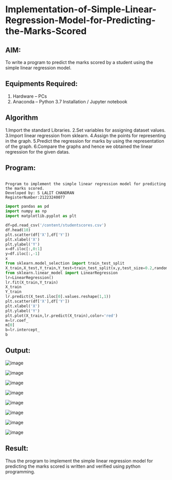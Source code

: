 # Implementation-of-Simple-Linear-Regression-Model-for-Predicting-the-Marks-Scored

## AIM:
To write a program to predict the marks scored by a student using the simple linear regression model.

## Equipments Required:
1. Hardware – PCs
2. Anaconda – Python 3.7 Installation / Jupyter notebook

## Algorithm
1.Import the standard Libraries. 
2.Set variables for assigning dataset values.
3.Import linear regression from sklearn. 
4.Assign the points for representing in the graph. 
5.Predict the regression for marks by using the representation of the graph. 
6.Compare the graphs and hence we obtained the linear regression for the given datas.

## Program:
```

Program to implement the simple linear regression model for predicting the marks scored.
Developed by: S LALIT CHANDRAN
RegisterNumber:21223240077 

```
```python
import pandas as pd
import numpy as np
import matplotlib.pyplot as plt

df=pd.read_csv('/content/studentscores.csv')
df.head(10)
plt.scatter(df['X'],df['Y'])
plt.xlabel('X')
plt.ylabel('Y')
x=df.iloc[:,0:1]
y=df.iloc[:,-1]
x
from sklearn.model_selection import train_test_split
X_train,X_test,Y_train,Y_test=train_test_split(x,y,test_size=0.2,random_state=0)
from sklearn.linear_model import LinearRegression
lr=LinearRegression()
lr.fit(X_train,Y_train)
X_train
Y_train
lr.predict(X_test.iloc[0].values.reshape(1,1))
plt.scatter(df['X'],df['Y'])
plt.xlabel('X')
plt.ylabel('Y')
plt.plot(X_train,lr.predict(X_train),color='red')
m=lr.coef_
m[0]
b=lr.intercept_
b
```

## Output:
![image](https://github.com/harini1006/Implementation-of-Simple-Linear-Regression-Model-for-Predicting-the-Marks-Scored/assets/113497405/e74202dc-3e2f-48db-8d2f-84dc9aa4cdeb)

![image](https://github.com/harini1006/Implementation-of-Simple-Linear-Regression-Model-for-Predicting-the-Marks-Scored/assets/113497405/a9682a0c-6b81-46e3-b071-2e4a3aa50a1d)

![image](https://github.com/harini1006/Implementation-of-Simple-Linear-Regression-Model-for-Predicting-the-Marks-Scored/assets/113497405/7af1094c-e890-4a53-a684-00afb1f9b0f0)

![image](https://github.com/harini1006/Implementation-of-Simple-Linear-Regression-Model-for-Predicting-the-Marks-Scored/assets/113497405/1c580e33-464f-47ad-9eff-4851bf17a91a)

![image](https://github.com/harini1006/Implementation-of-Simple-Linear-Regression-Model-for-Predicting-the-Marks-Scored/assets/113497405/a9411b7e-a555-48a3-952a-10b1e61726ae)

![image](https://github.com/harini1006/Implementation-of-Simple-Linear-Regression-Model-for-Predicting-the-Marks-Scored/assets/113497405/91beb994-6872-4bf0-8adb-0d31dcee50e1)

![image](https://github.com/harini1006/Implementation-of-Simple-Linear-Regression-Model-for-Predicting-the-Marks-Scored/assets/113497405/9d5fbbb4-70e3-4a8a-bffb-6b37bff77cbc)

![image](https://github.com/harini1006/Implementation-of-Simple-Linear-Regression-Model-for-Predicting-the-Marks-Scored/assets/113497405/a21e6f27-be9e-4879-9afa-b52b0290271c)



## Result:
Thus the program to implement the simple linear regression model for predicting the marks scored is written and verified using python programming.

